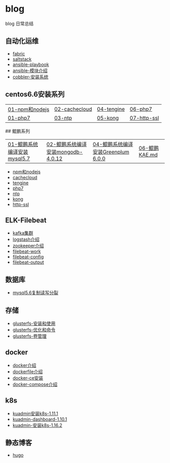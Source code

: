 # blog
blog 日常总结

## 自动化运维
- [fabric](2016/fabric.md)
- [saltstack](2016/saltstack入门.md)
- [ansible-playbook](2016/ansible.md)
- [ansible-模块介绍](2016/ansible-module.md)
- [cobbler-安装系统](2016/cobbler.md)
## centos6.6安装系列
<table border="0">
    <tr>
        <td><a href="2017/centos6.6-install-npm-nodejs.md">01-npm和nodejs</a></td>
        <td><a href="2017/cachecloud-install-redis.md">02-cachecloud</a></td>
        <td><a href="2017/centos6.6-install-tengine.md">04-tengine</a></td>
        <td><a href="2017/centos6.6-php7.md">06-php7</a></td>
    </tr>
    <tr>
        <td><a href="2017/centos6.6-php7.md">01-php7</a></td>
        <td><a href="2017/ntp.md">03-ntp</a></td>
        <td><a href="2017/centos6.6-install-kong.md">05-kong</a></td>
        <td><a href="2018/http-ssl.md">07-http-ssl</a></td>
    </tr>
</table>
## 鲲鹏系列
<table border="0">
    <tr>
        <td><a href="2020/鲲鹏系统编译安装mysql5.7.md">01-鲲鹏系统编译安装mysql5.7</a></td>
        <td><a href="2020/鲲鹏系统编译安装mongodb-4.0.12.md">02-鲲鹏系统编译安装mongodb-4.0.12</a></td>
        <td><a href="2020/鲲鹏系统编译安装Greenplum 6.0.0.md">04-鲲鹏系统编译安装Greenplum 6.0.0</a></td>
        <td><a href="2020/鲲鹏KAE.md">06-鲲鹏KAE.md</a></td>
    </tr>
   
</table>

- [npm和nodejs](2017/centos6.6-install-npm-nodejs.md)
- [cachecloud](2017/cachecloud-install-redis.md)
- [tengine](2017/centos6.6-install-tengine.md)
- [php7](2017/centos6.6-php7.md)
- [ntp](2017/ntp.md)
- [kong](2017/centos6.6-install-kong.md)
- [http-ssl](2018/http-ssl.md)
## ELK-Filebeat
- [kafka集群](2017/kafka-cluster.md)
- [logstash介绍](2017/logstash.md)
- [zookeeper介绍](2017/zookeeper.md)
- [filebeat-work](2017/filebeat-work.md)
- [filebeat-config](2017/filebeat-config.md)
- [filebeat-output](2017/filebeat-output.md)
## 数据库
- [mysql5.6复制读写分裂](2017/MySQL5.6主从复制及读写分离的实现.md)
## 存储
- [glusterfs-安装和使用](2017/glusterfs-安装和使用.md)
- [glusterfs-优化和命令](2017/glusterfs-优化和命令.md)
- [glusterfs-卷管理](2017/glusterfs-卷管理.md)
## docker
- [docker介绍](2018/docker-介绍.md)
- [dockerfile介绍](2018/dockerfile-介绍.md)
- [docker-ce安装](2018/docker-ce-install.md)
- [docker-compose介绍](2018/docker-compose-介绍.md)
## k8s
- [kuadmin安装k8s-1.11.1](2018/kubeadmin安装kubernetes1.11.1.md)
- [kuadmin-dashboard-1.10.1](2018/kubenetes-dashboard1.10.0.md)
- [kuadmin-安装k8s-1.16.2](2018/kuadmin-k8s-1.16.2.md)
## 静态博客
- [hugo](2020/hugo.md)
